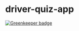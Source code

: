 # driver-quiz-app

[![Greenkeeper badge](https://badges.greenkeeper.io/rsboudreaux/driver-quiz-app.svg)](https://greenkeeper.io/)
